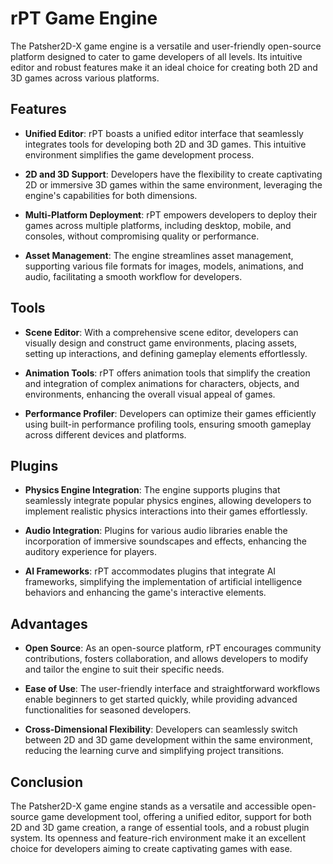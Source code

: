 # rPT Game Engine

The Patsher2D-X game engine is a versatile and user-friendly open-source platform designed to cater to game developers of all levels. Its intuitive editor and robust features make it an ideal choice for creating both 2D and 3D games across various platforms.

## Features

- **Unified Editor**: rPT boasts a unified editor interface that seamlessly integrates tools for developing both 2D and 3D games. This intuitive environment simplifies the game development process.

- **2D and 3D Support**: Developers have the flexibility to create captivating 2D or immersive 3D games within the same environment, leveraging the engine's capabilities for both dimensions.

- **Multi-Platform Deployment**: rPT empowers developers to deploy their games across multiple platforms, including desktop, mobile, and consoles, without compromising quality or performance.

- **Asset Management**: The engine streamlines asset management, supporting various file formats for images, models, animations, and audio, facilitating a smooth workflow for developers.

## Tools

- **Scene Editor**: With a comprehensive scene editor, developers can visually design and construct game environments, placing assets, setting up interactions, and defining gameplay elements effortlessly.

- **Animation Tools**: rPT offers animation tools that simplify the creation and integration of complex animations for characters, objects, and environments, enhancing the overall visual appeal of games.

- **Performance Profiler**: Developers can optimize their games efficiently using built-in performance profiling tools, ensuring smooth gameplay across different devices and platforms.

## Plugins

- **Physics Engine Integration**: The engine supports plugins that seamlessly integrate popular physics engines, allowing developers to implement realistic physics interactions into their games effortlessly.

- **Audio Integration**: Plugins for various audio libraries enable the incorporation of immersive soundscapes and effects, enhancing the auditory experience for players.

- **AI Frameworks**: rPT accommodates plugins that integrate AI frameworks, simplifying the implementation of artificial intelligence behaviors and enhancing the game's interactive elements.

## Advantages

- **Open Source**: As an open-source platform, rPT encourages community contributions, fosters collaboration, and allows developers to modify and tailor the engine to suit their specific needs.

- **Ease of Use**: The user-friendly interface and straightforward workflows enable beginners to get started quickly, while providing advanced functionalities for seasoned developers.

- **Cross-Dimensional Flexibility**: Developers can seamlessly switch between 2D and 3D game development within the same environment, reducing the learning curve and simplifying project transitions.

## Conclusion

The Patsher2D-X game engine stands as a versatile and accessible open-source game development tool, offering a unified editor, support for both 2D and 3D game creation, a range of essential tools, and a robust plugin system. Its openness and feature-rich environment make it an excellent choice for developers aiming to create captivating games with ease.
